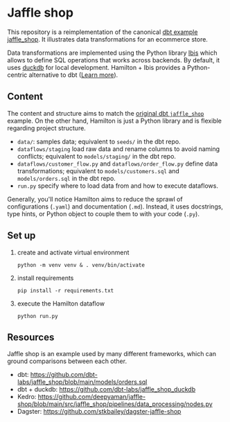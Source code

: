 # Jaffle shop

This repository is a reimplementation of the canonical [dbt example jaffle_shop](https://github.com/dbt-labs/jaffle_shop). It illustrates data transformations for an ecommerce store.

Data transformations are implemented using the Python library [Ibis](https://ibis-project.org/) which allows to define SQL operations that works across backends. By default, it uses [duckdb](https://duckdb.org/) for local development. Hamilton + Ibis provides a Python-centric alternative to dbt ([Learn more](https://hamilton.dagworks.io/en/latest/integrations/ibis/)).

## Content
The content and structure aims to match the [original dbt `jaffle_shop`](https://github.com/dbt-labs/jaffle_shop/tree/main) example. On the other hand, Hamilton is just a Python library and is flexible regarding project structure.

- `data/`: samples data; equivalent to `seeds/` in the dbt repo.
- `dataflows/staging` load raw data and rename columns to avoid naming conflicts; equivalent to `models/staging/` in the dbt repo.
- `dataflows/customer_flow.py` and `dataflows/order_flow.py` define data transformations; equivalent to `models/customers.sql` and `models/orders.sql` in the dbt repo.
- `run.py` specify where to load data from and how to execute dataflows.

 Generally, you'll notice Hamilton aims to reduce the sprawl of configurations (`.yaml`) and documentation (`.md`). Instead, it uses docstrings, type hints, or Python object to couple them to with your code (`.py`).

## Set up
1. create and activate virtual environment

    ```script
    python -m venv venv & . venv/bin/activate
    ```
2. install requirements

    ```script
    pip install -r requirements.txt
    ```

3. execute the Hamilton dataflow

    ```script
    python run.py
    ```

## Resources
Jaffle shop is an example used by many different frameworks, which can ground comparisons between each other.

- dbt: https://github.com/dbt-labs/jaffle_shop/blob/main/models/orders.sql
- dbt + duckdb: https://github.com/dbt-labs/jaffle_shop_duckdb
- Kedro: https://github.com/deepyaman/jaffle-shop/blob/main/src/jaffle_shop/pipelines/data_processing/nodes.py
- Dagster: https://github.com/stkbailey/dagster-jaffle-shop
